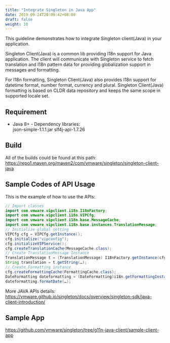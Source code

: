 ```yaml
---
title: "Integrate Singleton in Java App"
date: 2019-09-24T20:09:42+08:00
draft: false
weight: 10
---
```


This guideline demonstrates how to integrate Singleton client(Java) in your application.

Singleton Client(Java) is a common lib providing I18n support for Java application. The client will communicate with Singleton service to fetch translation and I18n pattern data for providing globalization support in messages and formatting.

For I18n formatting, Singleton Client(Java) also provides I18n support for datetime format, number format, currency and plural. Singleton Client(Java) formatting is based on CLDR data repository and keeps the same scope in supported locale set.


## Requirement
 - Java 8+ - Dependency libraries:  
     json-simple-1.1.1.jar
     slf4j-api-1.7.26

## Build
All of the builds could be found at this path: https://repo1.maven.org/maven2/com/vmware/singleton/singleton-client-java

## Sample Codes of API Usage
This is the example of how to use the APIs:
```Java
// Import classes
import com.vmware.vipclient.i18n.I18nFactory;
import com.vmware.vipclient.i18n.VIPCfg;
import com.vmware.vipclient.i18n.base.MessageCache;
import com.vmware.vipclient.i18n.base.instances.TranslationMessage;
// Initialize global setting
VIPCfg cfg = VIPCfg.getInstance();
cfg.initialize("vipconfig");
cfg.initializeVIPService();
cfg.createTranslationCache(MessageCache.class);
// Create TranslationMessage Instance
TranslationMessage t = (TranslationMessage) I18nFactory.getInstance(cfg).getMessageInstance(TranslationMessage.class);
String translation = t.getString(…);
// Create Formatting instance
cfg.createFormattingCache(FormattingCache.class);
DateFormatting dateformatting = (DateFormatting)i18n.getFormattingInstance(DateFormatting.class);
dateformatting.formatDate(…);
```
More JAVA APIs details: https://vmware.github.io/singleton/docs/overview/singleton-sdk/java-client-introduction/

## Sample App
https://github.com/vmware/singleton/tree/g11n-java-client/sample-client-app
